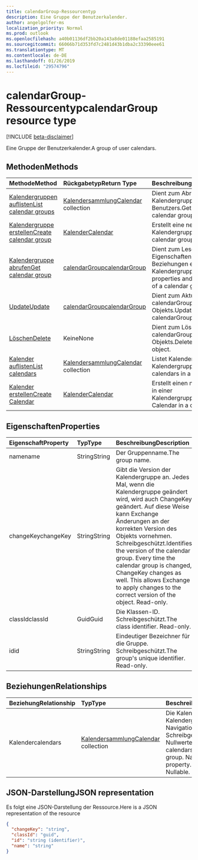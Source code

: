```yaml
---
title: calendarGroup-Ressourcentyp
description: Eine Gruppe der Benutzerkalender.
author: angelgolfer-ms
localization_priority: Normal
ms.prod: outlook
ms.openlocfilehash: a40b01136df2bb20a143a8de01188efaa2585191
ms.sourcegitcommit: 66066b71d353fd7c2481d43b1dba2c33390eee61
ms.translationtype: MT
ms.contentlocale: de-DE
ms.lasthandoff: 01/26/2019
ms.locfileid: "29574796"
---
```

# <a name="calendargroup-resource-type"></a><span data-ttu-id="e6192-103">calendarGroup-Ressourcentyp</span><span class="sxs-lookup"><span data-stu-id="e6192-103">calendarGroup resource type</span></span>

[!INCLUDE [beta-disclaimer](../../includes/beta-disclaimer.md)]

<span data-ttu-id="e6192-104">Eine Gruppe der Benutzerkalender.</span><span class="sxs-lookup"><span data-stu-id="e6192-104">A group of user calendars.</span></span>

## <a name="methods"></a><span data-ttu-id="e6192-105">Methoden</span><span class="sxs-lookup"><span data-stu-id="e6192-105">Methods</span></span>

| <span data-ttu-id="e6192-106">Methode</span><span class="sxs-lookup"><span data-stu-id="e6192-106">Method</span></span>                                                      | <span data-ttu-id="e6192-107">Rückgabetyp</span><span class="sxs-lookup"><span data-stu-id="e6192-107">Return Type</span></span>                        | <span data-ttu-id="e6192-108">Beschreibung</span><span class="sxs-lookup"><span data-stu-id="e6192-108">Description</span></span>                                                   |
| :---------------------------------------------------------- | :--------------------------------- | :------------------------------------------------------------ |
| [<span data-ttu-id="e6192-109">Kalendergruppen auflisten</span><span class="sxs-lookup"><span data-stu-id="e6192-109">List calendar groups</span></span>](../api/user-list-calendargroups.md)  | <span data-ttu-id="e6192-110">[Kalendersammlung](calendar.md)</span><span class="sxs-lookup"><span data-stu-id="e6192-110">[Calendar](calendar.md) collection</span></span> | <span data-ttu-id="e6192-111">Dient zum Abrufen der Kalendergruppen des Benutzers.</span><span class="sxs-lookup"><span data-stu-id="e6192-111">Get the user's calendar groups.</span></span>                               |
| [<span data-ttu-id="e6192-112">Kalendergruppe erstellen</span><span class="sxs-lookup"><span data-stu-id="e6192-112">Create calendar group</span></span>](../api/user-post-calendargroups.md) | [<span data-ttu-id="e6192-113">Kalender</span><span class="sxs-lookup"><span data-stu-id="e6192-113">Calendar</span></span>](calendar.md)            | <span data-ttu-id="e6192-114">Erstellt eine neue Kalendergruppe.</span><span class="sxs-lookup"><span data-stu-id="e6192-114">Create a new calendar group.</span></span>                                  |
| [<span data-ttu-id="e6192-115">Kalendergruppe abrufen</span><span class="sxs-lookup"><span data-stu-id="e6192-115">Get calendar group</span></span>](../api/calendargroup-get.md)           | [<span data-ttu-id="e6192-116">calendarGroup</span><span class="sxs-lookup"><span data-stu-id="e6192-116">calendarGroup</span></span>](calendargroup.md)  | <span data-ttu-id="e6192-117">Dient zum Lesen der Eigenschaften und der Beziehungen eines Kalendergruppenobjekts.</span><span class="sxs-lookup"><span data-stu-id="e6192-117">Read properties and relationships of a calendar group object.</span></span> |
| [<span data-ttu-id="e6192-118">Update</span><span class="sxs-lookup"><span data-stu-id="e6192-118">Update</span></span>](../api/calendargroup-update.md)                    | [<span data-ttu-id="e6192-119">calendarGroup</span><span class="sxs-lookup"><span data-stu-id="e6192-119">calendarGroup</span></span>](calendargroup.md)  | <span data-ttu-id="e6192-120">Dient zum Aktualisieren des calendarGroup-Objekts.</span><span class="sxs-lookup"><span data-stu-id="e6192-120">Update calendarGroup object.</span></span>                                  |
| [<span data-ttu-id="e6192-121">Löschen</span><span class="sxs-lookup"><span data-stu-id="e6192-121">Delete</span></span>](../api/calendargroup-delete.md)                    | <span data-ttu-id="e6192-122">Keine</span><span class="sxs-lookup"><span data-stu-id="e6192-122">None</span></span>                               | <span data-ttu-id="e6192-123">Dient zum Löschen des calendarGroup-Objekts.</span><span class="sxs-lookup"><span data-stu-id="e6192-123">Delete calendarGroup object.</span></span>                                  |
| [<span data-ttu-id="e6192-124">Kalender auflisten</span><span class="sxs-lookup"><span data-stu-id="e6192-124">List calendars</span></span>](../api/calendargroup-list-calendars.md)    | <span data-ttu-id="e6192-125">[Kalendersammlung](calendar.md)</span><span class="sxs-lookup"><span data-stu-id="e6192-125">[Calendar](calendar.md) collection</span></span> | <span data-ttu-id="e6192-126">Listet Kalender in einer Kalendergruppe auf.</span><span class="sxs-lookup"><span data-stu-id="e6192-126">List calendars in a calendar group.</span></span>                           |
| [<span data-ttu-id="e6192-127">Kalender erstellen</span><span class="sxs-lookup"><span data-stu-id="e6192-127">Create Calendar</span></span>](../api/calendargroup-post-calendars.md)   | [<span data-ttu-id="e6192-128">Kalender</span><span class="sxs-lookup"><span data-stu-id="e6192-128">Calendar</span></span>](calendar.md)            | <span data-ttu-id="e6192-129">Erstellt einen neuen Kalender in einer Kalendergruppe.</span><span class="sxs-lookup"><span data-stu-id="e6192-129">Create a new Calendar in a calendar group.</span></span>                    |

## <a name="properties"></a><span data-ttu-id="e6192-130">Eigenschaften</span><span class="sxs-lookup"><span data-stu-id="e6192-130">Properties</span></span>

| <span data-ttu-id="e6192-131">Eigenschaft</span><span class="sxs-lookup"><span data-stu-id="e6192-131">Property</span></span>  | <span data-ttu-id="e6192-132">Typ</span><span class="sxs-lookup"><span data-stu-id="e6192-132">Type</span></span>   | <span data-ttu-id="e6192-133">Beschreibung</span><span class="sxs-lookup"><span data-stu-id="e6192-133">Description</span></span>                                                                                                                                                                                               |
| :-------- | :----- | :-------------------------------------------------------------------------------------------------------------------------------------------------------------------------------------------------------- |
| <span data-ttu-id="e6192-134">name</span><span class="sxs-lookup"><span data-stu-id="e6192-134">name</span></span>      | <span data-ttu-id="e6192-135">String</span><span class="sxs-lookup"><span data-stu-id="e6192-135">String</span></span> | <span data-ttu-id="e6192-136">Der Gruppenname.</span><span class="sxs-lookup"><span data-stu-id="e6192-136">The group name.</span></span>                                                                                                                                                                                           |
| <span data-ttu-id="e6192-137">changeKey</span><span class="sxs-lookup"><span data-stu-id="e6192-137">changeKey</span></span> | <span data-ttu-id="e6192-138">String</span><span class="sxs-lookup"><span data-stu-id="e6192-138">String</span></span> | <span data-ttu-id="e6192-p101">Gibt die Version der Kalendergruppe an. Jedes Mal, wenn die Kalendergruppe geändert wird, wird auch ChangeKey geändert. Auf diese Weise kann Exchange Änderungen an der korrekten Version des Objekts vornehmen. Schreibgeschützt.</span><span class="sxs-lookup"><span data-stu-id="e6192-p101">Identifies the version of the calendar group. Every time the calendar group is changed, ChangeKey changes as well. This allows Exchange to apply changes to the correct version of the object. Read-only.</span></span> |
| <span data-ttu-id="e6192-143">classId</span><span class="sxs-lookup"><span data-stu-id="e6192-143">classId</span></span>   | <span data-ttu-id="e6192-144">Guid</span><span class="sxs-lookup"><span data-stu-id="e6192-144">Guid</span></span>   | <span data-ttu-id="e6192-p102">Die Klassen-ID. Schreibgeschützt.</span><span class="sxs-lookup"><span data-stu-id="e6192-p102">The class identifier. Read-only.</span></span>                                                                                                                                                                          |
| <span data-ttu-id="e6192-147">id</span><span class="sxs-lookup"><span data-stu-id="e6192-147">id</span></span>        | <span data-ttu-id="e6192-148">String</span><span class="sxs-lookup"><span data-stu-id="e6192-148">String</span></span> | <span data-ttu-id="e6192-p103">Eindeutiger Bezeichner für die Gruppe. Schreibgeschützt.</span><span class="sxs-lookup"><span data-stu-id="e6192-p103">The group's unique identifier. Read-only.</span></span>                                                                                                                                                                 |

## <a name="relationships"></a><span data-ttu-id="e6192-151">Beziehungen</span><span class="sxs-lookup"><span data-stu-id="e6192-151">Relationships</span></span>

| <span data-ttu-id="e6192-152">Beziehung</span><span class="sxs-lookup"><span data-stu-id="e6192-152">Relationship</span></span> | <span data-ttu-id="e6192-153">Typ</span><span class="sxs-lookup"><span data-stu-id="e6192-153">Type</span></span>                               | <span data-ttu-id="e6192-154">Beschreibung</span><span class="sxs-lookup"><span data-stu-id="e6192-154">Description</span></span>                                                                    |
| :----------- | :--------------------------------- | :----------------------------------------------------------------------------- |
| <span data-ttu-id="e6192-155">Kalender</span><span class="sxs-lookup"><span data-stu-id="e6192-155">calendars</span></span>    | <span data-ttu-id="e6192-156">[Kalendersammlung](calendar.md)</span><span class="sxs-lookup"><span data-stu-id="e6192-156">[Calendar](calendar.md) collection</span></span> | <span data-ttu-id="e6192-p104">Die Kalender in Kalendergruppe. Navigation-Eigenschaft Schreibgeschützt. Lässt Nullwerte zu.</span><span class="sxs-lookup"><span data-stu-id="e6192-p104">The calendars in the calendar group. Navigation property. Read-only. Nullable.</span></span> |

## <a name="json-representation"></a><span data-ttu-id="e6192-161">JSON-Darstellung</span><span class="sxs-lookup"><span data-stu-id="e6192-161">JSON representation</span></span>

<span data-ttu-id="e6192-162">Es folgt eine JSON-Darstellung der Ressource.</span><span class="sxs-lookup"><span data-stu-id="e6192-162">Here is a JSON representation of the resource</span></span>

<!-- {
  "blockType": "resource",
  "optionalProperties": [
    "calendars"
  ],
  "keyProperty": "id",
  "baseType": "microsoft.graph.entity",
  "@odata.type": "microsoft.graph.calendarGroup",
  "@odata.annotations": [
    {
      "property": "calendars",
      "capabilities": {
        "changeTracking": false,
        "expandable": false,
        "navigability": "single",
        "searchable": false
      }
    }
  ]
}-->

```json
{
  "changeKey": "string",
  "classId": "guid",
  "id": "string (identifier)",
  "name": "string"
}
```

<!-- uuid: 8fcb5dbc-d5aa-4681-8e31-b001d5168d79
2015-10-25 14:57:30 UTC -->

<!--
{
  "type": "#page.annotation",
  "description": "calendarGroup resource",
  "keywords": "",
  "section": "documentation",
  "tocPath": "",
  "suppressions": [
    "Error: /api-reference/beta/resources/calendargroup.md:\r\n      Exception processing links.\r\n    System.ArgumentException: Link Definition was null. Link text: !INCLUDE [beta-disclaimer](../../includes/beta-disclaimer.md)\r\n      at ApiDoctor.Validation.DocFile.get_LinkDestinations()\r\n      at ApiDoctor.Validation.DocSet.ValidateLinks(Boolean includeWarnings, String[] relativePathForFiles, IssueLogger issues, Boolean requireFilenameCaseMatch, Boolean printOrphanedFiles)"
  ]
}
-->
